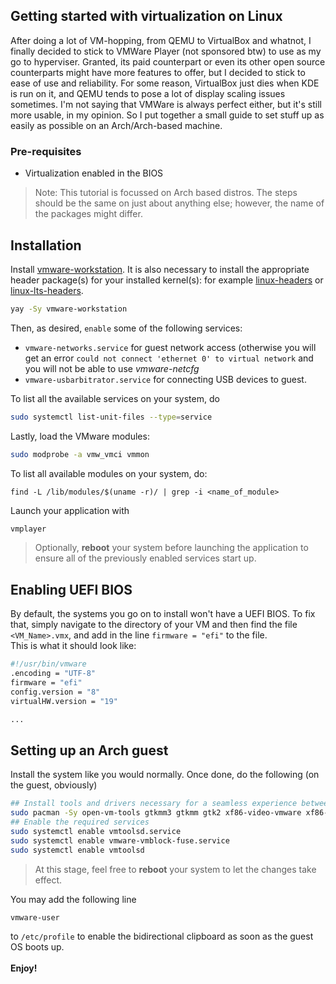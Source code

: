 ## Getting started with virtualization on Linux

After doing a lot of VM-hopping, from QEMU to VirtualBox and whatnot, I finally decided to stick to VMWare Player (not sponsored btw) to use as my go to hyperviser. Granted, its paid counterpart or even its other open source counterparts might have more features to offer, but I decided to stick to ease of use and reliability. For some reason, VirtualBox just dies when KDE is run on it, and QEMU tends to pose a lot of display scaling issues sometimes. I'm not saying that VMWare is always perfect either, but it's still more usable, in my opinion. So I put together a small guide to set stuff up as easily as possible on an Arch/Arch-based machine.

### Pre-requisites
- Virtualization enabled in the BIOS

> Note: This tutorial is focussed on Arch based distros. The steps should be the same on just about anything else; however, the name of the packages might differ.

## Installation
Install [vmware-workstation](https://aur.archlinux.org/packages/vmware-workstation). It is also necessary to install the appropriate header package(s) for your installed kernel(s): for example [linux-headers](https://archlinux.org/packages/?name=linux-headers) or [linux-lts-headers](https://archlinux.org/packages/?name=linux-lts-headers).
```sh
yay -Sy vmware-workstation
```
Then, as desired, `enable` some of the following services:
- `vmware-networks.service` for guest network access (otherwise you will get an error `could not connect 'ethernet 0' to virtual network` and you will not be able to use *vmware-netcfg*
- `vmware-usbarbitrator.service` for connecting USB devices to guest. </br>


To list all the available services on your system, do
```sh
sudo systemctl list-unit-files --type=service
```
Lastly, load the VMware modules:
```sh
sudo modprobe -a vmw_vmci vmmon
```
To list all available modules on your system, do:
```
find -L /lib/modules/$(uname -r)/ | grep -i <name_of_module>
```

Launch your application with
```sh
vmplayer
```
> Optionally, **reboot** your system before launching the application to ensure all of the previously enabled services start up.

## Enabling UEFI BIOS
By default, the systems you go on to install won't have a UEFI BIOS. To fix that, simply navigate to the directory of your VM and then find the file `<VM_Name>.vmx`, and add in the line `firmware = "efi"` to the file.</br>
This is what it should look like:
```sh
#!/usr/bin/vmware
.encoding = "UTF-8"
firmware = "efi"
config.version = "8"
virtualHW.version = "19"

...
```

## Setting up an Arch guest
Install the system like you would normally. Once done, do the following (on the guest, obviously)
```sh
## Install tools and drivers necessary for a seamless experience between the host and the guest OS
sudo pacman -Sy open-vm-tools gtkmm3 gtkmm gtk2 xf86-video-vmware xf86-input-vmmouse
## Enable the required services
sudo systemctl enable vmtoolsd.service
sudo systemctl enable vmware-vmblock-fuse.service
sudo systemctl enable vmtoolsd
```
> At this stage, feel free to **reboot** your system to let the changes take effect.

You may add the following line
```sh
vmware-user
```
to `/etc/profile` to enable the bidirectional clipboard as soon as the guest OS boots up.</br></br>
**Enjoy!**
